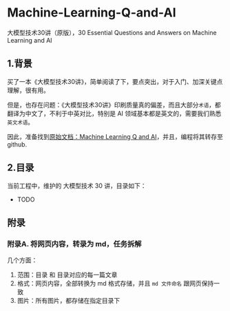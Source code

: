 # Machine-Learning-Q-and-AI
大模型技术30讲（原版），30 Essential Questions and Answers on Machine Learning and AI

## 1.背景

买了一本《大模型技术30讲》，简单阅读了下，要点突出，对于入门、加深关键点理解，很有用。

但是，也存在问题：《大模型技术30讲》印刷质量真的偏差，而且大部分`术语`，都翻译为中文了，不利于中英对比，特别是 AI 领域基本都是英文的，需要我们熟悉`英文术语`。


因此，准备找到[原始文档：Machine Learning Q and AI](https://sebastianraschka.com/books/ml-q-and-ai/)，并且，编程将其转存至 github.


## 2.目录

当前工程中，维护的 大模型技术 30 讲，目录如下：

* TODO







## 附录

### 附录A. 将网页内容，转录为 md，任务拆解

几个方面：

1. 范围：目录 和 目录对应的每一篇文章
2. 格式：网页内容，全部转换为 md 格式存储，并且 `md 文件命名` 跟网页保持一致
3. 图片：所有图片，都存储在指定目录下





